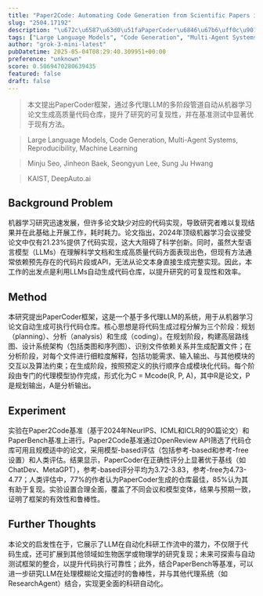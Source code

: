 ```yaml
---
title: "Paper2Code: Automating Code Generation from Scientific Papers in Machine Learning"
slug: "2504.17192"
description: "\u672c\u6587\u63d0\u51faPaperCoder\u6846\u67b6\uff0c\u901a\u8fc7\u591a\u4ee3\u7406LLM\u7684\u591a\u9636\u6bb5\u7ba1\u9053\u81ea\u52a8\u4ece\u673a\u5668\u5b66\u4e60\u8bba\u6587\u751f\u6210\u9ad8\u8d28\u91cf\u4ee3\u7801\u4ed3\u5e93\uff0c\u63d0\u5347\u4e86\u7814\u7a76\u7684\u53ef\u590d\u73b0\u6027\uff0c\u5e76\u5728\u57fa\u51c6\u6d4b\u8bd5\u4e2d\u663e\u8457\u4f18\u4e8e\u73b0\u6709\u65b9\u6cd5\u3002"
tags: ["Large Language Models", "Code Generation", "Multi-Agent Systems", "Reproducibility", "Machine Learning"]
author: "grok-3-mini-latest"
pubDatetime: 2025-05-04T08:29:40.309951+00:00
preference: "unknown"
score: 0.5069470280639435
featured: false
draft: false
---
```


> 本文提出PaperCoder框架，通过多代理LLM的多阶段管道自动从机器学习论文生成高质量代码仓库，提升了研究的可复现性，并在基准测试中显著优于现有方法。

> Large Language Models, Code Generation, Multi-Agent Systems, Reproducibility, Machine Learning 

> Minju Seo, Jinheon Baek, Seongyun Lee, Sung Ju Hwang

> KAIST, DeepAuto.ai 

## Background Problem

机器学习研究迅速发展，但许多论文缺少对应的代码实现，导致研究者难以复现结果并在此基础上开展工作，耗时耗力。论文指出，2024年顶级机器学习会议接受论文中仅有21.23%提供了代码实现，这大大阻碍了科学创新。同时，虽然大型语言模型（LLMs）在理解科学文档和生成高质量代码方面表现出色，但现有方法通常依赖预先存在的代码片段或API，无法从论文本身直接生成完整实现。因此，本工作的出发点是利用LLMs自动生成代码仓库，以提升研究的可复现性和效率。

## Method

本研究提出PaperCoder框架，这是一个基于多代理LLM的系统，用于从机器学习论文自动生成可执行代码仓库。核心思想是将代码生成过程分解为三个阶段：规划（planning）、分析（analysis）和生成（coding）。在规划阶段，构建高层路线图、设计系统架构（包括类图和序列图）、识别文件依赖关系并生成配置文件；在分析阶段，对每个文件进行细粒度解释，包括功能需求、输入输出、与其他模块的交互以及算法约束；在生成阶段，按照预定义的执行顺序合成模块化代码。每个阶段由专门的代理模型协作完成，形式化为C = Mcode(R, P, A)，其中R是论文，P是规划输出，A是分析输出。

## Experiment

实验在Paper2Code基准（基于2024年NeurIPS、ICML和ICLR的90篇论文）和PaperBench基准上进行。Paper2Code基准通过OpenReview API筛选了代码仓库可用且规模适中的论文，采用模型-based评估（包括参考-based和参考-free设置）和人类评估。结果显示，PaperCoder在正确性评分上显著优于基线（如ChatDev、MetaGPT），参考-based评分平均为3.72-3.83，参考-free为4.73-4.77；人类评估中，77%的作者认为PaperCoder生成的仓库最佳，85%认为其有助于复现。实验设置合理全面，覆盖了不同会议和模型变体，结果与预期一致，证明了框架的有效性和鲁棒性。

## Further Thoughts 

本论文的启发性在于，它展示了LLM在自动化科研工作流中的潜力，不仅限于代码生成，还可扩展到其他领域如生物医学或物理学的研究复现；未来可探索与自动测试框架的整合，以提升代码执行可靠性；此外，结合PaperBench等基准，可以进一步研究LLM在处理模糊论文描述时的鲁棒性，并与其他代理系统（如ResearchAgent）结合，实现更全面的科研自动化。